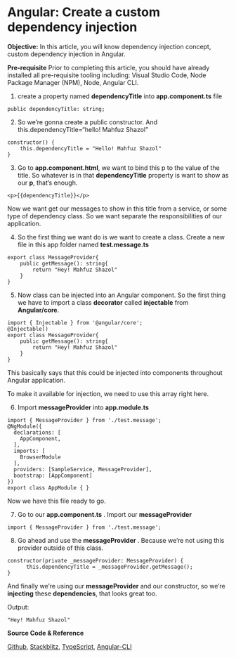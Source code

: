 # Angular: Create a custom dependency injection

**Objective:** In this article, you will know dependency injection concept, custom dependency injection in Angular.

**Pre-requisite** Prior to completing this article, you should have already installed all pre-requisite tooling including: Visual Studio Code, Node Package Manager (NPM), Node, Angular CLI.

1. create a property named **dependencyTitle** into **app.component.ts** file

```node
public dependencyTitle: string;
```

2. So we’re gonna create a public constructor. And this.dependencyTitle=“hello! Mahfuz Shazol”

```node
constructor() {  
    this.dependencyTitle = "Hello! Mahfuz Shazol"
}
```

3. Go to **app.component.html**, we want to bind this p to the value of the title. So whatever is in that **dependencyTitle** property is want to show as our **p**, that’s enough.

```node
<p>{{dependencyTitle}}</p>
```

Now we want get our messages to show in this title from a service, or some type of dependency class. So we want separate the responsibilities of our application.

4. So the first thing we want do is we want to create a class. Create a new file in this app folder named **test.message.ts**

```node
export class MessageProvider{
    public getMessage(): string{
        return "Hey! Mahfuz Shazol"
    }
}
```

5. Now class can be injected into an Angular component. So the first thing we have to import a class **decorator** called **injectable** from **Angular/core**.

```node
import { Injectable } from '@angular/core';
@Injectable()
export class MessageProvider{
    public getMessage(): string{
        return "Hey! Mahfuz Shazol"
    }
}
```

This basically says that this could be injected into components throughout Angular application.

To make it available for injection, we need to use this array right here.

6. Import **messageProvider** into **app.module.ts**

```node
import { MessageProvider } from './test.message';
@NgModule({
  declarations: [
    AppComponent,
  ],
  imports: [
    BrowserModule
  ],
  providers: [SampleService, MessageProvider],
  bootstrap: [AppComponent]
})
export class AppModule { }
```

Now we have this file ready to go.

7. Go to our **app.component.ts** . Import our **messageProvider**

```node
import { MessageProvider } from './test.message';
```

8. Go ahead and use the **messageProvider** . Because we’re not using this provider outside of this class.

```node
constructor(private _messageProvider: MessageProvider) {  
      this.dependencyTitle = _messageProvider.getMessage();
}
```

And finally we’re using our **messageProvider** and our constructor, so we’re **injecting** these **dependencies**, that looks great too.

Output:

```node
"Hey! Mahfuz Shazol"
```

**Source Code & Reference**

[Github](https://github.com/bipon68/angular-medium),
[Stackblitz](https://stackblitz.com/github/bipon68/angular-medium),
[TypeScript](https://scrimba.com/g/gintrototypescript),
[Angular-CLI](https://angular.io/cli)



